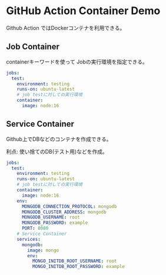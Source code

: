 # GitHub Action Container Demo

Github Action ではDockerコンテナを利用できる。

## Job Container

containerキーワードを使って
Jobの実行環境を指定できる。

```yml
jobs:
  test:
    environment: testing
    runs-on: ubuntu-latest
    # job testに対しての実行環境
    container:
      image: node:16
```

## Service Container

Github上でDBなどのコンテナを作成できる。

利点: 使い捨てのDB(テスト用)などを作成。

```yml
jobs:
  test:
    environment: testing
    runs-on: ubuntu-latest
    # job testに対しての実行環境
    container:
      image: node:16
    env:
      MONGODB_CONNECTION_PROTOCOL: mongodb
      MONGODB_CLUSTER_ADDRESS: mongodb
      MONGODB_USERNAME: root
      MONGODB_PASSWORD: example
      PORT: 8080
    # Service Container
    services:
      mongodb:
        image: mongo
        env:
          MONGO_INITDB_ROOT_USERNAME: root
          MONGO_INITDB_ROOT_PASSWORD: example
```